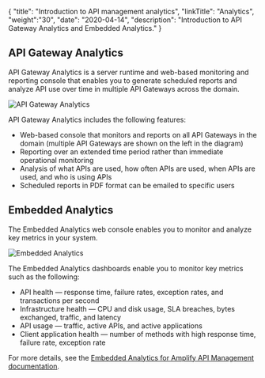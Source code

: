 {
"title": "Introduction to API management analytics",
"linkTitle": "Analytics",
"weight":"30",
"date": "2020-04-14",
"description": "Introduction to API Gateway Analytics and Embedded Analytics."
}

## API Gateway Analytics

API Gateway Analytics is a server runtime and web-based monitoring and reporting console that enables you to generate scheduled reports and analyze API use over time in multiple API Gateways across the domain.

![API Gateway Analytics](/Images/docbook/images/concepts/reporter.png)

API Gateway Analytics includes the following features:

* Web-based console that monitors and reports on all API Gateways in the domain (multiple API Gateways are shown on the left in the diagram)
* Reporting over an extended time period rather than immediate operational monitoring
* Analysis of what APIs are used, how often APIs are used, when APIs are used, and who is using APIs
* Scheduled reports in PDF format can be emailed to specific users

## Embedded Analytics

The Embedded Analytics web console enables you to monitor and analyze key metrics in your system.

![Embedded Analytics](/Images/docbook/images/concepts/embedded_analytics.png)

The Embedded Analytics dashboards enable you to monitor key metrics such as the following:

* API health — response time, failure rates, exception rates, and transactions per second
* Infrastructure health — CPU and disk usage, SLA breaches, bytes exchanged, traffic, and latency
* API usage — traffic, active APIs, and active applications
* Client application health — number of methods with high response time, failure rate, exception rate

For more details, see the [Embedded Analytics for Amplify API Management documentation](https://docs.axway.com/bundle/EmbeddedAnalyticsAPIM_allOS_en_HTML5/).